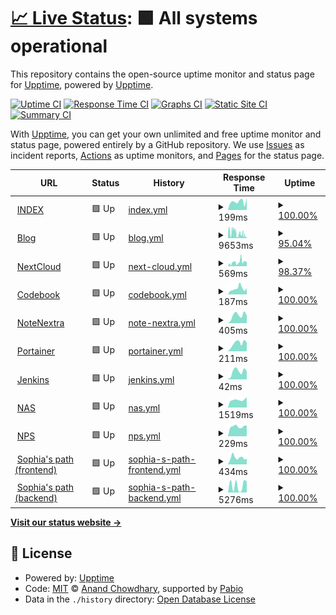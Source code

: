 # [📈 Live Status](https://status.trance-0.com): <!--live status--> **🟩 All systems operational**

This repository contains the open-source uptime monitor and status page for [Upptime](https://upptime.js.org), powered by [Upptime](https://github.com/upptime/upptime).

[![Uptime CI](https://github.com/Trance-0/upptime/workflows/Uptime%20CI/badge.svg)](https://github.com/Trance-0/upptime/actions?query=workflow%3A%22Uptime+CI%22)
[![Response Time CI](https://github.com/Trance-0/upptime/workflows/Response%20Time%20CI/badge.svg)](https://github.com/Trance-0/upptime/actions?query=workflow%3A%22Response+Time+CI%22)
[![Graphs CI](https://github.com/Trance-0/upptime/workflows/Graphs%20CI/badge.svg)](https://github.com/Trance-0/upptime/actions?query=workflow%3A%22Graphs+CI%22)
[![Static Site CI](https://github.com/Trance-0/upptime/workflows/Static%20Site%20CI/badge.svg)](https://github.com/Trance-0/upptime/actions?query=workflow%3A%22Static+Site+CI%22)
[![Summary CI](https://github.com/Trance-0/upptime/workflows/Summary%20CI/badge.svg)](https://github.com/Trance-0/upptime/actions?query=workflow%3A%22Summary+CI%22)

With [Upptime](https://upptime.js.org), you can get your own unlimited and free uptime monitor and status page, powered entirely by a GitHub repository. We use [Issues](https://github.com/upptime/upptime/issues) as incident reports, [Actions](https://github.com/Trance-0/upptime/actions) as uptime monitors, and [Pages](https://status.trance-0.com) for the status page.

<!--start: status pages-->
<!-- This summary is generated by Upptime (https://github.com/upptime/upptime) -->
<!-- Do not edit this manually, your changes will be overwritten -->
<!-- prettier-ignore -->
| URL | Status | History | Response Time | Uptime |
| --- | ------ | ------- | ------------- | ------ |
| <img alt="" src="https://icons.duckduckgo.com/ip3/index.trance-0.com.ico" height="13"> [INDEX](https://index.trance-0.com) | 🟩 Up | [index.yml](https://github.com/Trance-0/upptime/commits/HEAD/history/index.yml) | <details><summary><img alt="Response time graph" src="./graphs/index/response-time-week.png" height="20"> 199ms</summary><br><a href="https://status.trance-0.com/history/index"><img alt="Response time 196" src="https://img.shields.io/endpoint?url=https%3A%2F%2Fraw.githubusercontent.com%2FTrance-0%2Fupptime%2FHEAD%2Fapi%2Findex%2Fresponse-time.json"></a><br><a href="https://status.trance-0.com/history/index"><img alt="24-hour response time 187" src="https://img.shields.io/endpoint?url=https%3A%2F%2Fraw.githubusercontent.com%2FTrance-0%2Fupptime%2FHEAD%2Fapi%2Findex%2Fresponse-time-day.json"></a><br><a href="https://status.trance-0.com/history/index"><img alt="7-day response time 199" src="https://img.shields.io/endpoint?url=https%3A%2F%2Fraw.githubusercontent.com%2FTrance-0%2Fupptime%2FHEAD%2Fapi%2Findex%2Fresponse-time-week.json"></a><br><a href="https://status.trance-0.com/history/index"><img alt="30-day response time 218" src="https://img.shields.io/endpoint?url=https%3A%2F%2Fraw.githubusercontent.com%2FTrance-0%2Fupptime%2FHEAD%2Fapi%2Findex%2Fresponse-time-month.json"></a><br><a href="https://status.trance-0.com/history/index"><img alt="1-year response time 196" src="https://img.shields.io/endpoint?url=https%3A%2F%2Fraw.githubusercontent.com%2FTrance-0%2Fupptime%2FHEAD%2Fapi%2Findex%2Fresponse-time-year.json"></a></details> | <details><summary><a href="https://status.trance-0.com/history/index">100.00%</a></summary><a href="https://status.trance-0.com/history/index"><img alt="All-time uptime 99.66%" src="https://img.shields.io/endpoint?url=https%3A%2F%2Fraw.githubusercontent.com%2FTrance-0%2Fupptime%2FHEAD%2Fapi%2Findex%2Fuptime.json"></a><br><a href="https://status.trance-0.com/history/index"><img alt="24-hour uptime 100.00%" src="https://img.shields.io/endpoint?url=https%3A%2F%2Fraw.githubusercontent.com%2FTrance-0%2Fupptime%2FHEAD%2Fapi%2Findex%2Fuptime-day.json"></a><br><a href="https://status.trance-0.com/history/index"><img alt="7-day uptime 100.00%" src="https://img.shields.io/endpoint?url=https%3A%2F%2Fraw.githubusercontent.com%2FTrance-0%2Fupptime%2FHEAD%2Fapi%2Findex%2Fuptime-week.json"></a><br><a href="https://status.trance-0.com/history/index"><img alt="30-day uptime 99.73%" src="https://img.shields.io/endpoint?url=https%3A%2F%2Fraw.githubusercontent.com%2FTrance-0%2Fupptime%2FHEAD%2Fapi%2Findex%2Fuptime-month.json"></a><br><a href="https://status.trance-0.com/history/index"><img alt="1-year uptime 99.66%" src="https://img.shields.io/endpoint?url=https%3A%2F%2Fraw.githubusercontent.com%2FTrance-0%2Fupptime%2FHEAD%2Fapi%2Findex%2Fuptime-year.json"></a></details>
| <img alt="" src="https://icons.duckduckgo.com/ip3/www.trance-0.com.ico" height="13"> [Blog](https://www.trance-0.com) | 🟩 Up | [blog.yml](https://github.com/Trance-0/upptime/commits/HEAD/history/blog.yml) | <details><summary><img alt="Response time graph" src="./graphs/blog/response-time-week.png" height="20"> 9653ms</summary><br><a href="https://status.trance-0.com/history/blog"><img alt="Response time 7595" src="https://img.shields.io/endpoint?url=https%3A%2F%2Fraw.githubusercontent.com%2FTrance-0%2Fupptime%2FHEAD%2Fapi%2Fblog%2Fresponse-time.json"></a><br><a href="https://status.trance-0.com/history/blog"><img alt="24-hour response time 1496" src="https://img.shields.io/endpoint?url=https%3A%2F%2Fraw.githubusercontent.com%2FTrance-0%2Fupptime%2FHEAD%2Fapi%2Fblog%2Fresponse-time-day.json"></a><br><a href="https://status.trance-0.com/history/blog"><img alt="7-day response time 9653" src="https://img.shields.io/endpoint?url=https%3A%2F%2Fraw.githubusercontent.com%2FTrance-0%2Fupptime%2FHEAD%2Fapi%2Fblog%2Fresponse-time-week.json"></a><br><a href="https://status.trance-0.com/history/blog"><img alt="30-day response time 8738" src="https://img.shields.io/endpoint?url=https%3A%2F%2Fraw.githubusercontent.com%2FTrance-0%2Fupptime%2FHEAD%2Fapi%2Fblog%2Fresponse-time-month.json"></a><br><a href="https://status.trance-0.com/history/blog"><img alt="1-year response time 7595" src="https://img.shields.io/endpoint?url=https%3A%2F%2Fraw.githubusercontent.com%2FTrance-0%2Fupptime%2FHEAD%2Fapi%2Fblog%2Fresponse-time-year.json"></a></details> | <details><summary><a href="https://status.trance-0.com/history/blog">95.04%</a></summary><a href="https://status.trance-0.com/history/blog"><img alt="All-time uptime 97.35%" src="https://img.shields.io/endpoint?url=https%3A%2F%2Fraw.githubusercontent.com%2FTrance-0%2Fupptime%2FHEAD%2Fapi%2Fblog%2Fuptime.json"></a><br><a href="https://status.trance-0.com/history/blog"><img alt="24-hour uptime 100.00%" src="https://img.shields.io/endpoint?url=https%3A%2F%2Fraw.githubusercontent.com%2FTrance-0%2Fupptime%2FHEAD%2Fapi%2Fblog%2Fuptime-day.json"></a><br><a href="https://status.trance-0.com/history/blog"><img alt="7-day uptime 95.04%" src="https://img.shields.io/endpoint?url=https%3A%2F%2Fraw.githubusercontent.com%2FTrance-0%2Fupptime%2FHEAD%2Fapi%2Fblog%2Fuptime-week.json"></a><br><a href="https://status.trance-0.com/history/blog"><img alt="30-day uptime 96.41%" src="https://img.shields.io/endpoint?url=https%3A%2F%2Fraw.githubusercontent.com%2FTrance-0%2Fupptime%2FHEAD%2Fapi%2Fblog%2Fuptime-month.json"></a><br><a href="https://status.trance-0.com/history/blog"><img alt="1-year uptime 97.35%" src="https://img.shields.io/endpoint?url=https%3A%2F%2Fraw.githubusercontent.com%2FTrance-0%2Fupptime%2FHEAD%2Fapi%2Fblog%2Fuptime-year.json"></a></details>
| <img alt="" src="https://icons.duckduckgo.com/ip3/nextcloud.trance-0.com.ico" height="13"> [NextCloud](https://nextcloud.trance-0.com) | 🟩 Up | [next-cloud.yml](https://github.com/Trance-0/upptime/commits/HEAD/history/next-cloud.yml) | <details><summary><img alt="Response time graph" src="./graphs/next-cloud/response-time-week.png" height="20"> 569ms</summary><br><a href="https://status.trance-0.com/history/next-cloud"><img alt="Response time 764" src="https://img.shields.io/endpoint?url=https%3A%2F%2Fraw.githubusercontent.com%2FTrance-0%2Fupptime%2FHEAD%2Fapi%2Fnext-cloud%2Fresponse-time.json"></a><br><a href="https://status.trance-0.com/history/next-cloud"><img alt="24-hour response time 520" src="https://img.shields.io/endpoint?url=https%3A%2F%2Fraw.githubusercontent.com%2FTrance-0%2Fupptime%2FHEAD%2Fapi%2Fnext-cloud%2Fresponse-time-day.json"></a><br><a href="https://status.trance-0.com/history/next-cloud"><img alt="7-day response time 569" src="https://img.shields.io/endpoint?url=https%3A%2F%2Fraw.githubusercontent.com%2FTrance-0%2Fupptime%2FHEAD%2Fapi%2Fnext-cloud%2Fresponse-time-week.json"></a><br><a href="https://status.trance-0.com/history/next-cloud"><img alt="30-day response time 840" src="https://img.shields.io/endpoint?url=https%3A%2F%2Fraw.githubusercontent.com%2FTrance-0%2Fupptime%2FHEAD%2Fapi%2Fnext-cloud%2Fresponse-time-month.json"></a><br><a href="https://status.trance-0.com/history/next-cloud"><img alt="1-year response time 764" src="https://img.shields.io/endpoint?url=https%3A%2F%2Fraw.githubusercontent.com%2FTrance-0%2Fupptime%2FHEAD%2Fapi%2Fnext-cloud%2Fresponse-time-year.json"></a></details> | <details><summary><a href="https://status.trance-0.com/history/next-cloud">98.37%</a></summary><a href="https://status.trance-0.com/history/next-cloud"><img alt="All-time uptime 97.97%" src="https://img.shields.io/endpoint?url=https%3A%2F%2Fraw.githubusercontent.com%2FTrance-0%2Fupptime%2FHEAD%2Fapi%2Fnext-cloud%2Fuptime.json"></a><br><a href="https://status.trance-0.com/history/next-cloud"><img alt="24-hour uptime 100.00%" src="https://img.shields.io/endpoint?url=https%3A%2F%2Fraw.githubusercontent.com%2FTrance-0%2Fupptime%2FHEAD%2Fapi%2Fnext-cloud%2Fuptime-day.json"></a><br><a href="https://status.trance-0.com/history/next-cloud"><img alt="7-day uptime 98.37%" src="https://img.shields.io/endpoint?url=https%3A%2F%2Fraw.githubusercontent.com%2FTrance-0%2Fupptime%2FHEAD%2Fapi%2Fnext-cloud%2Fuptime-week.json"></a><br><a href="https://status.trance-0.com/history/next-cloud"><img alt="30-day uptime 97.65%" src="https://img.shields.io/endpoint?url=https%3A%2F%2Fraw.githubusercontent.com%2FTrance-0%2Fupptime%2FHEAD%2Fapi%2Fnext-cloud%2Fuptime-month.json"></a><br><a href="https://status.trance-0.com/history/next-cloud"><img alt="1-year uptime 97.97%" src="https://img.shields.io/endpoint?url=https%3A%2F%2Fraw.githubusercontent.com%2FTrance-0%2Fupptime%2FHEAD%2Fapi%2Fnext-cloud%2Fuptime-year.json"></a></details>
| <img alt="" src="https://icons.duckduckgo.com/ip3/code.trance-0.com.ico" height="13"> [Codebook](https://code.trance-0.com) | 🟩 Up | [codebook.yml](https://github.com/Trance-0/upptime/commits/HEAD/history/codebook.yml) | <details><summary><img alt="Response time graph" src="./graphs/codebook/response-time-week.png" height="20"> 187ms</summary><br><a href="https://status.trance-0.com/history/codebook"><img alt="Response time 171" src="https://img.shields.io/endpoint?url=https%3A%2F%2Fraw.githubusercontent.com%2FTrance-0%2Fupptime%2FHEAD%2Fapi%2Fcodebook%2Fresponse-time.json"></a><br><a href="https://status.trance-0.com/history/codebook"><img alt="24-hour response time 322" src="https://img.shields.io/endpoint?url=https%3A%2F%2Fraw.githubusercontent.com%2FTrance-0%2Fupptime%2FHEAD%2Fapi%2Fcodebook%2Fresponse-time-day.json"></a><br><a href="https://status.trance-0.com/history/codebook"><img alt="7-day response time 187" src="https://img.shields.io/endpoint?url=https%3A%2F%2Fraw.githubusercontent.com%2FTrance-0%2Fupptime%2FHEAD%2Fapi%2Fcodebook%2Fresponse-time-week.json"></a><br><a href="https://status.trance-0.com/history/codebook"><img alt="30-day response time 173" src="https://img.shields.io/endpoint?url=https%3A%2F%2Fraw.githubusercontent.com%2FTrance-0%2Fupptime%2FHEAD%2Fapi%2Fcodebook%2Fresponse-time-month.json"></a><br><a href="https://status.trance-0.com/history/codebook"><img alt="1-year response time 171" src="https://img.shields.io/endpoint?url=https%3A%2F%2Fraw.githubusercontent.com%2FTrance-0%2Fupptime%2FHEAD%2Fapi%2Fcodebook%2Fresponse-time-year.json"></a></details> | <details><summary><a href="https://status.trance-0.com/history/codebook">100.00%</a></summary><a href="https://status.trance-0.com/history/codebook"><img alt="All-time uptime 99.67%" src="https://img.shields.io/endpoint?url=https%3A%2F%2Fraw.githubusercontent.com%2FTrance-0%2Fupptime%2FHEAD%2Fapi%2Fcodebook%2Fuptime.json"></a><br><a href="https://status.trance-0.com/history/codebook"><img alt="24-hour uptime 100.00%" src="https://img.shields.io/endpoint?url=https%3A%2F%2Fraw.githubusercontent.com%2FTrance-0%2Fupptime%2FHEAD%2Fapi%2Fcodebook%2Fuptime-day.json"></a><br><a href="https://status.trance-0.com/history/codebook"><img alt="7-day uptime 100.00%" src="https://img.shields.io/endpoint?url=https%3A%2F%2Fraw.githubusercontent.com%2FTrance-0%2Fupptime%2FHEAD%2Fapi%2Fcodebook%2Fuptime-week.json"></a><br><a href="https://status.trance-0.com/history/codebook"><img alt="30-day uptime 99.73%" src="https://img.shields.io/endpoint?url=https%3A%2F%2Fraw.githubusercontent.com%2FTrance-0%2Fupptime%2FHEAD%2Fapi%2Fcodebook%2Fuptime-month.json"></a><br><a href="https://status.trance-0.com/history/codebook"><img alt="1-year uptime 99.67%" src="https://img.shields.io/endpoint?url=https%3A%2F%2Fraw.githubusercontent.com%2FTrance-0%2Fupptime%2FHEAD%2Fapi%2Fcodebook%2Fuptime-year.json"></a></details>
| <img alt="" src="https://icons.duckduckgo.com/ip3/notenextra.trance-0.com.ico" height="13"> [NoteNextra](https://notenextra.trance-0.com) | 🟩 Up | [note-nextra.yml](https://github.com/Trance-0/upptime/commits/HEAD/history/note-nextra.yml) | <details><summary><img alt="Response time graph" src="./graphs/note-nextra/response-time-week.png" height="20"> 405ms</summary><br><a href="https://status.trance-0.com/history/note-nextra"><img alt="Response time 407" src="https://img.shields.io/endpoint?url=https%3A%2F%2Fraw.githubusercontent.com%2FTrance-0%2Fupptime%2FHEAD%2Fapi%2Fnote-nextra%2Fresponse-time.json"></a><br><a href="https://status.trance-0.com/history/note-nextra"><img alt="24-hour response time 371" src="https://img.shields.io/endpoint?url=https%3A%2F%2Fraw.githubusercontent.com%2FTrance-0%2Fupptime%2FHEAD%2Fapi%2Fnote-nextra%2Fresponse-time-day.json"></a><br><a href="https://status.trance-0.com/history/note-nextra"><img alt="7-day response time 405" src="https://img.shields.io/endpoint?url=https%3A%2F%2Fraw.githubusercontent.com%2FTrance-0%2Fupptime%2FHEAD%2Fapi%2Fnote-nextra%2Fresponse-time-week.json"></a><br><a href="https://status.trance-0.com/history/note-nextra"><img alt="30-day response time 393" src="https://img.shields.io/endpoint?url=https%3A%2F%2Fraw.githubusercontent.com%2FTrance-0%2Fupptime%2FHEAD%2Fapi%2Fnote-nextra%2Fresponse-time-month.json"></a><br><a href="https://status.trance-0.com/history/note-nextra"><img alt="1-year response time 407" src="https://img.shields.io/endpoint?url=https%3A%2F%2Fraw.githubusercontent.com%2FTrance-0%2Fupptime%2FHEAD%2Fapi%2Fnote-nextra%2Fresponse-time-year.json"></a></details> | <details><summary><a href="https://status.trance-0.com/history/note-nextra">100.00%</a></summary><a href="https://status.trance-0.com/history/note-nextra"><img alt="All-time uptime 100.00%" src="https://img.shields.io/endpoint?url=https%3A%2F%2Fraw.githubusercontent.com%2FTrance-0%2Fupptime%2FHEAD%2Fapi%2Fnote-nextra%2Fuptime.json"></a><br><a href="https://status.trance-0.com/history/note-nextra"><img alt="24-hour uptime 100.00%" src="https://img.shields.io/endpoint?url=https%3A%2F%2Fraw.githubusercontent.com%2FTrance-0%2Fupptime%2FHEAD%2Fapi%2Fnote-nextra%2Fuptime-day.json"></a><br><a href="https://status.trance-0.com/history/note-nextra"><img alt="7-day uptime 100.00%" src="https://img.shields.io/endpoint?url=https%3A%2F%2Fraw.githubusercontent.com%2FTrance-0%2Fupptime%2FHEAD%2Fapi%2Fnote-nextra%2Fuptime-week.json"></a><br><a href="https://status.trance-0.com/history/note-nextra"><img alt="30-day uptime 100.00%" src="https://img.shields.io/endpoint?url=https%3A%2F%2Fraw.githubusercontent.com%2FTrance-0%2Fupptime%2FHEAD%2Fapi%2Fnote-nextra%2Fuptime-month.json"></a><br><a href="https://status.trance-0.com/history/note-nextra"><img alt="1-year uptime 100.00%" src="https://img.shields.io/endpoint?url=https%3A%2F%2Fraw.githubusercontent.com%2FTrance-0%2Fupptime%2FHEAD%2Fapi%2Fnote-nextra%2Fuptime-year.json"></a></details>
| <img alt="" src="https://icons.duckduckgo.com/ip3/portainer.trance-0.com.ico" height="13"> [Portainer](https://portainer.trance-0.com) | 🟩 Up | [portainer.yml](https://github.com/Trance-0/upptime/commits/HEAD/history/portainer.yml) | <details><summary><img alt="Response time graph" src="./graphs/portainer/response-time-week.png" height="20"> 211ms</summary><br><a href="https://status.trance-0.com/history/portainer"><img alt="Response time 210" src="https://img.shields.io/endpoint?url=https%3A%2F%2Fraw.githubusercontent.com%2FTrance-0%2Fupptime%2FHEAD%2Fapi%2Fportainer%2Fresponse-time.json"></a><br><a href="https://status.trance-0.com/history/portainer"><img alt="24-hour response time 212" src="https://img.shields.io/endpoint?url=https%3A%2F%2Fraw.githubusercontent.com%2FTrance-0%2Fupptime%2FHEAD%2Fapi%2Fportainer%2Fresponse-time-day.json"></a><br><a href="https://status.trance-0.com/history/portainer"><img alt="7-day response time 211" src="https://img.shields.io/endpoint?url=https%3A%2F%2Fraw.githubusercontent.com%2FTrance-0%2Fupptime%2FHEAD%2Fapi%2Fportainer%2Fresponse-time-week.json"></a><br><a href="https://status.trance-0.com/history/portainer"><img alt="30-day response time 195" src="https://img.shields.io/endpoint?url=https%3A%2F%2Fraw.githubusercontent.com%2FTrance-0%2Fupptime%2FHEAD%2Fapi%2Fportainer%2Fresponse-time-month.json"></a><br><a href="https://status.trance-0.com/history/portainer"><img alt="1-year response time 210" src="https://img.shields.io/endpoint?url=https%3A%2F%2Fraw.githubusercontent.com%2FTrance-0%2Fupptime%2FHEAD%2Fapi%2Fportainer%2Fresponse-time-year.json"></a></details> | <details><summary><a href="https://status.trance-0.com/history/portainer">100.00%</a></summary><a href="https://status.trance-0.com/history/portainer"><img alt="All-time uptime 100.00%" src="https://img.shields.io/endpoint?url=https%3A%2F%2Fraw.githubusercontent.com%2FTrance-0%2Fupptime%2FHEAD%2Fapi%2Fportainer%2Fuptime.json"></a><br><a href="https://status.trance-0.com/history/portainer"><img alt="24-hour uptime 100.00%" src="https://img.shields.io/endpoint?url=https%3A%2F%2Fraw.githubusercontent.com%2FTrance-0%2Fupptime%2FHEAD%2Fapi%2Fportainer%2Fuptime-day.json"></a><br><a href="https://status.trance-0.com/history/portainer"><img alt="7-day uptime 100.00%" src="https://img.shields.io/endpoint?url=https%3A%2F%2Fraw.githubusercontent.com%2FTrance-0%2Fupptime%2FHEAD%2Fapi%2Fportainer%2Fuptime-week.json"></a><br><a href="https://status.trance-0.com/history/portainer"><img alt="30-day uptime 100.00%" src="https://img.shields.io/endpoint?url=https%3A%2F%2Fraw.githubusercontent.com%2FTrance-0%2Fupptime%2FHEAD%2Fapi%2Fportainer%2Fuptime-month.json"></a><br><a href="https://status.trance-0.com/history/portainer"><img alt="1-year uptime 100.00%" src="https://img.shields.io/endpoint?url=https%3A%2F%2Fraw.githubusercontent.com%2FTrance-0%2Fupptime%2FHEAD%2Fapi%2Fportainer%2Fuptime-year.json"></a></details>
| <img alt="" src="https://icons.duckduckgo.com/ip3/portainer.trance-0.com.ico" height="13"> [Jenkins](https://portainer.trance-0.com) | 🟩 Up | [jenkins.yml](https://github.com/Trance-0/upptime/commits/HEAD/history/jenkins.yml) | <details><summary><img alt="Response time graph" src="./graphs/jenkins/response-time-week.png" height="20"> 42ms</summary><br><a href="https://status.trance-0.com/history/jenkins"><img alt="Response time 44" src="https://img.shields.io/endpoint?url=https%3A%2F%2Fraw.githubusercontent.com%2FTrance-0%2Fupptime%2FHEAD%2Fapi%2Fjenkins%2Fresponse-time.json"></a><br><a href="https://status.trance-0.com/history/jenkins"><img alt="24-hour response time 38" src="https://img.shields.io/endpoint?url=https%3A%2F%2Fraw.githubusercontent.com%2FTrance-0%2Fupptime%2FHEAD%2Fapi%2Fjenkins%2Fresponse-time-day.json"></a><br><a href="https://status.trance-0.com/history/jenkins"><img alt="7-day response time 42" src="https://img.shields.io/endpoint?url=https%3A%2F%2Fraw.githubusercontent.com%2FTrance-0%2Fupptime%2FHEAD%2Fapi%2Fjenkins%2Fresponse-time-week.json"></a><br><a href="https://status.trance-0.com/history/jenkins"><img alt="30-day response time 41" src="https://img.shields.io/endpoint?url=https%3A%2F%2Fraw.githubusercontent.com%2FTrance-0%2Fupptime%2FHEAD%2Fapi%2Fjenkins%2Fresponse-time-month.json"></a><br><a href="https://status.trance-0.com/history/jenkins"><img alt="1-year response time 44" src="https://img.shields.io/endpoint?url=https%3A%2F%2Fraw.githubusercontent.com%2FTrance-0%2Fupptime%2FHEAD%2Fapi%2Fjenkins%2Fresponse-time-year.json"></a></details> | <details><summary><a href="https://status.trance-0.com/history/jenkins">100.00%</a></summary><a href="https://status.trance-0.com/history/jenkins"><img alt="All-time uptime 100.00%" src="https://img.shields.io/endpoint?url=https%3A%2F%2Fraw.githubusercontent.com%2FTrance-0%2Fupptime%2FHEAD%2Fapi%2Fjenkins%2Fuptime.json"></a><br><a href="https://status.trance-0.com/history/jenkins"><img alt="24-hour uptime 100.00%" src="https://img.shields.io/endpoint?url=https%3A%2F%2Fraw.githubusercontent.com%2FTrance-0%2Fupptime%2FHEAD%2Fapi%2Fjenkins%2Fuptime-day.json"></a><br><a href="https://status.trance-0.com/history/jenkins"><img alt="7-day uptime 100.00%" src="https://img.shields.io/endpoint?url=https%3A%2F%2Fraw.githubusercontent.com%2FTrance-0%2Fupptime%2FHEAD%2Fapi%2Fjenkins%2Fuptime-week.json"></a><br><a href="https://status.trance-0.com/history/jenkins"><img alt="30-day uptime 100.00%" src="https://img.shields.io/endpoint?url=https%3A%2F%2Fraw.githubusercontent.com%2FTrance-0%2Fupptime%2FHEAD%2Fapi%2Fjenkins%2Fuptime-month.json"></a><br><a href="https://status.trance-0.com/history/jenkins"><img alt="1-year uptime 100.00%" src="https://img.shields.io/endpoint?url=https%3A%2F%2Fraw.githubusercontent.com%2FTrance-0%2Fupptime%2FHEAD%2Fapi%2Fjenkins%2Fuptime-year.json"></a></details>
| <img alt="" src="https://icons.duckduckgo.com/ip3/nas.trance-0.com.ico" height="13"> [NAS](https://nas.trance-0.com) | 🟩 Up | [nas.yml](https://github.com/Trance-0/upptime/commits/HEAD/history/nas.yml) | <details><summary><img alt="Response time graph" src="./graphs/nas/response-time-week.png" height="20"> 1519ms</summary><br><a href="https://status.trance-0.com/history/nas"><img alt="Response time 1428" src="https://img.shields.io/endpoint?url=https%3A%2F%2Fraw.githubusercontent.com%2FTrance-0%2Fupptime%2FHEAD%2Fapi%2Fnas%2Fresponse-time.json"></a><br><a href="https://status.trance-0.com/history/nas"><img alt="24-hour response time 1376" src="https://img.shields.io/endpoint?url=https%3A%2F%2Fraw.githubusercontent.com%2FTrance-0%2Fupptime%2FHEAD%2Fapi%2Fnas%2Fresponse-time-day.json"></a><br><a href="https://status.trance-0.com/history/nas"><img alt="7-day response time 1519" src="https://img.shields.io/endpoint?url=https%3A%2F%2Fraw.githubusercontent.com%2FTrance-0%2Fupptime%2FHEAD%2Fapi%2Fnas%2Fresponse-time-week.json"></a><br><a href="https://status.trance-0.com/history/nas"><img alt="30-day response time 1425" src="https://img.shields.io/endpoint?url=https%3A%2F%2Fraw.githubusercontent.com%2FTrance-0%2Fupptime%2FHEAD%2Fapi%2Fnas%2Fresponse-time-month.json"></a><br><a href="https://status.trance-0.com/history/nas"><img alt="1-year response time 1428" src="https://img.shields.io/endpoint?url=https%3A%2F%2Fraw.githubusercontent.com%2FTrance-0%2Fupptime%2FHEAD%2Fapi%2Fnas%2Fresponse-time-year.json"></a></details> | <details><summary><a href="https://status.trance-0.com/history/nas">100.00%</a></summary><a href="https://status.trance-0.com/history/nas"><img alt="All-time uptime 100.00%" src="https://img.shields.io/endpoint?url=https%3A%2F%2Fraw.githubusercontent.com%2FTrance-0%2Fupptime%2FHEAD%2Fapi%2Fnas%2Fuptime.json"></a><br><a href="https://status.trance-0.com/history/nas"><img alt="24-hour uptime 100.00%" src="https://img.shields.io/endpoint?url=https%3A%2F%2Fraw.githubusercontent.com%2FTrance-0%2Fupptime%2FHEAD%2Fapi%2Fnas%2Fuptime-day.json"></a><br><a href="https://status.trance-0.com/history/nas"><img alt="7-day uptime 100.00%" src="https://img.shields.io/endpoint?url=https%3A%2F%2Fraw.githubusercontent.com%2FTrance-0%2Fupptime%2FHEAD%2Fapi%2Fnas%2Fuptime-week.json"></a><br><a href="https://status.trance-0.com/history/nas"><img alt="30-day uptime 100.00%" src="https://img.shields.io/endpoint?url=https%3A%2F%2Fraw.githubusercontent.com%2FTrance-0%2Fupptime%2FHEAD%2Fapi%2Fnas%2Fuptime-month.json"></a><br><a href="https://status.trance-0.com/history/nas"><img alt="1-year uptime 100.00%" src="https://img.shields.io/endpoint?url=https%3A%2F%2Fraw.githubusercontent.com%2FTrance-0%2Fupptime%2FHEAD%2Fapi%2Fnas%2Fuptime-year.json"></a></details>
| <img alt="" src="https://icons.duckduckgo.com/ip3/nps.trance-0.com.ico" height="13"> [NPS](https://nps.trance-0.com) | 🟩 Up | [nps.yml](https://github.com/Trance-0/upptime/commits/HEAD/history/nps.yml) | <details><summary><img alt="Response time graph" src="./graphs/nps/response-time-week.png" height="20"> 229ms</summary><br><a href="https://status.trance-0.com/history/nps"><img alt="Response time 262" src="https://img.shields.io/endpoint?url=https%3A%2F%2Fraw.githubusercontent.com%2FTrance-0%2Fupptime%2FHEAD%2Fapi%2Fnps%2Fresponse-time.json"></a><br><a href="https://status.trance-0.com/history/nps"><img alt="24-hour response time 208" src="https://img.shields.io/endpoint?url=https%3A%2F%2Fraw.githubusercontent.com%2FTrance-0%2Fupptime%2FHEAD%2Fapi%2Fnps%2Fresponse-time-day.json"></a><br><a href="https://status.trance-0.com/history/nps"><img alt="7-day response time 229" src="https://img.shields.io/endpoint?url=https%3A%2F%2Fraw.githubusercontent.com%2FTrance-0%2Fupptime%2FHEAD%2Fapi%2Fnps%2Fresponse-time-week.json"></a><br><a href="https://status.trance-0.com/history/nps"><img alt="30-day response time 248" src="https://img.shields.io/endpoint?url=https%3A%2F%2Fraw.githubusercontent.com%2FTrance-0%2Fupptime%2FHEAD%2Fapi%2Fnps%2Fresponse-time-month.json"></a><br><a href="https://status.trance-0.com/history/nps"><img alt="1-year response time 262" src="https://img.shields.io/endpoint?url=https%3A%2F%2Fraw.githubusercontent.com%2FTrance-0%2Fupptime%2FHEAD%2Fapi%2Fnps%2Fresponse-time-year.json"></a></details> | <details><summary><a href="https://status.trance-0.com/history/nps">100.00%</a></summary><a href="https://status.trance-0.com/history/nps"><img alt="All-time uptime 100.00%" src="https://img.shields.io/endpoint?url=https%3A%2F%2Fraw.githubusercontent.com%2FTrance-0%2Fupptime%2FHEAD%2Fapi%2Fnps%2Fuptime.json"></a><br><a href="https://status.trance-0.com/history/nps"><img alt="24-hour uptime 100.00%" src="https://img.shields.io/endpoint?url=https%3A%2F%2Fraw.githubusercontent.com%2FTrance-0%2Fupptime%2FHEAD%2Fapi%2Fnps%2Fuptime-day.json"></a><br><a href="https://status.trance-0.com/history/nps"><img alt="7-day uptime 100.00%" src="https://img.shields.io/endpoint?url=https%3A%2F%2Fraw.githubusercontent.com%2FTrance-0%2Fupptime%2FHEAD%2Fapi%2Fnps%2Fuptime-week.json"></a><br><a href="https://status.trance-0.com/history/nps"><img alt="30-day uptime 100.00%" src="https://img.shields.io/endpoint?url=https%3A%2F%2Fraw.githubusercontent.com%2FTrance-0%2Fupptime%2FHEAD%2Fapi%2Fnps%2Fuptime-month.json"></a><br><a href="https://status.trance-0.com/history/nps"><img alt="1-year uptime 100.00%" src="https://img.shields.io/endpoint?url=https%3A%2F%2Fraw.githubusercontent.com%2FTrance-0%2Fupptime%2FHEAD%2Fapi%2Fnps%2Fuptime-year.json"></a></details>
| <img alt="" src="https://icons.duckduckgo.com/ip3/www.sophiaspath.org.ico" height="13"> [Sophia's path (frontend)](https://www.sophiaspath.org) | 🟩 Up | [sophia-s-path-frontend.yml](https://github.com/Trance-0/upptime/commits/HEAD/history/sophia-s-path-frontend.yml) | <details><summary><img alt="Response time graph" src="./graphs/sophia-s-path-frontend/response-time-week.png" height="20"> 434ms</summary><br><a href="https://status.trance-0.com/history/sophia-s-path-frontend"><img alt="Response time 484" src="https://img.shields.io/endpoint?url=https%3A%2F%2Fraw.githubusercontent.com%2FTrance-0%2Fupptime%2FHEAD%2Fapi%2Fsophia-s-path-frontend%2Fresponse-time.json"></a><br><a href="https://status.trance-0.com/history/sophia-s-path-frontend"><img alt="24-hour response time 441" src="https://img.shields.io/endpoint?url=https%3A%2F%2Fraw.githubusercontent.com%2FTrance-0%2Fupptime%2FHEAD%2Fapi%2Fsophia-s-path-frontend%2Fresponse-time-day.json"></a><br><a href="https://status.trance-0.com/history/sophia-s-path-frontend"><img alt="7-day response time 434" src="https://img.shields.io/endpoint?url=https%3A%2F%2Fraw.githubusercontent.com%2FTrance-0%2Fupptime%2FHEAD%2Fapi%2Fsophia-s-path-frontend%2Fresponse-time-week.json"></a><br><a href="https://status.trance-0.com/history/sophia-s-path-frontend"><img alt="30-day response time 467" src="https://img.shields.io/endpoint?url=https%3A%2F%2Fraw.githubusercontent.com%2FTrance-0%2Fupptime%2FHEAD%2Fapi%2Fsophia-s-path-frontend%2Fresponse-time-month.json"></a><br><a href="https://status.trance-0.com/history/sophia-s-path-frontend"><img alt="1-year response time 484" src="https://img.shields.io/endpoint?url=https%3A%2F%2Fraw.githubusercontent.com%2FTrance-0%2Fupptime%2FHEAD%2Fapi%2Fsophia-s-path-frontend%2Fresponse-time-year.json"></a></details> | <details><summary><a href="https://status.trance-0.com/history/sophia-s-path-frontend">100.00%</a></summary><a href="https://status.trance-0.com/history/sophia-s-path-frontend"><img alt="All-time uptime 99.69%" src="https://img.shields.io/endpoint?url=https%3A%2F%2Fraw.githubusercontent.com%2FTrance-0%2Fupptime%2FHEAD%2Fapi%2Fsophia-s-path-frontend%2Fuptime.json"></a><br><a href="https://status.trance-0.com/history/sophia-s-path-frontend"><img alt="24-hour uptime 100.00%" src="https://img.shields.io/endpoint?url=https%3A%2F%2Fraw.githubusercontent.com%2FTrance-0%2Fupptime%2FHEAD%2Fapi%2Fsophia-s-path-frontend%2Fuptime-day.json"></a><br><a href="https://status.trance-0.com/history/sophia-s-path-frontend"><img alt="7-day uptime 100.00%" src="https://img.shields.io/endpoint?url=https%3A%2F%2Fraw.githubusercontent.com%2FTrance-0%2Fupptime%2FHEAD%2Fapi%2Fsophia-s-path-frontend%2Fuptime-week.json"></a><br><a href="https://status.trance-0.com/history/sophia-s-path-frontend"><img alt="30-day uptime 99.73%" src="https://img.shields.io/endpoint?url=https%3A%2F%2Fraw.githubusercontent.com%2FTrance-0%2Fupptime%2FHEAD%2Fapi%2Fsophia-s-path-frontend%2Fuptime-month.json"></a><br><a href="https://status.trance-0.com/history/sophia-s-path-frontend"><img alt="1-year uptime 99.69%" src="https://img.shields.io/endpoint?url=https%3A%2F%2Fraw.githubusercontent.com%2FTrance-0%2Fupptime%2FHEAD%2Fapi%2Fsophia-s-path-frontend%2Fuptime-year.json"></a></details>
| <img alt="" src="https://icons.duckduckgo.com/ip3/sophiaspathbackend-production.up.railway.app.ico" height="13"> [Sophia's path (backend)](https://sophiaspathbackend-production.up.railway.app/admin) | 🟩 Up | [sophia-s-path-backend.yml](https://github.com/Trance-0/upptime/commits/HEAD/history/sophia-s-path-backend.yml) | <details><summary><img alt="Response time graph" src="./graphs/sophia-s-path-backend/response-time-week.png" height="20"> 5276ms</summary><br><a href="https://status.trance-0.com/history/sophia-s-path-backend"><img alt="Response time 5957" src="https://img.shields.io/endpoint?url=https%3A%2F%2Fraw.githubusercontent.com%2FTrance-0%2Fupptime%2FHEAD%2Fapi%2Fsophia-s-path-backend%2Fresponse-time.json"></a><br><a href="https://status.trance-0.com/history/sophia-s-path-backend"><img alt="24-hour response time 10012" src="https://img.shields.io/endpoint?url=https%3A%2F%2Fraw.githubusercontent.com%2FTrance-0%2Fupptime%2FHEAD%2Fapi%2Fsophia-s-path-backend%2Fresponse-time-day.json"></a><br><a href="https://status.trance-0.com/history/sophia-s-path-backend"><img alt="7-day response time 5276" src="https://img.shields.io/endpoint?url=https%3A%2F%2Fraw.githubusercontent.com%2FTrance-0%2Fupptime%2FHEAD%2Fapi%2Fsophia-s-path-backend%2Fresponse-time-week.json"></a><br><a href="https://status.trance-0.com/history/sophia-s-path-backend"><img alt="30-day response time 6352" src="https://img.shields.io/endpoint?url=https%3A%2F%2Fraw.githubusercontent.com%2FTrance-0%2Fupptime%2FHEAD%2Fapi%2Fsophia-s-path-backend%2Fresponse-time-month.json"></a><br><a href="https://status.trance-0.com/history/sophia-s-path-backend"><img alt="1-year response time 5957" src="https://img.shields.io/endpoint?url=https%3A%2F%2Fraw.githubusercontent.com%2FTrance-0%2Fupptime%2FHEAD%2Fapi%2Fsophia-s-path-backend%2Fresponse-time-year.json"></a></details> | <details><summary><a href="https://status.trance-0.com/history/sophia-s-path-backend">100.00%</a></summary><a href="https://status.trance-0.com/history/sophia-s-path-backend"><img alt="All-time uptime 96.99%" src="https://img.shields.io/endpoint?url=https%3A%2F%2Fraw.githubusercontent.com%2FTrance-0%2Fupptime%2FHEAD%2Fapi%2Fsophia-s-path-backend%2Fuptime.json"></a><br><a href="https://status.trance-0.com/history/sophia-s-path-backend"><img alt="24-hour uptime 100.00%" src="https://img.shields.io/endpoint?url=https%3A%2F%2Fraw.githubusercontent.com%2FTrance-0%2Fupptime%2FHEAD%2Fapi%2Fsophia-s-path-backend%2Fuptime-day.json"></a><br><a href="https://status.trance-0.com/history/sophia-s-path-backend"><img alt="7-day uptime 100.00%" src="https://img.shields.io/endpoint?url=https%3A%2F%2Fraw.githubusercontent.com%2FTrance-0%2Fupptime%2FHEAD%2Fapi%2Fsophia-s-path-backend%2Fuptime-week.json"></a><br><a href="https://status.trance-0.com/history/sophia-s-path-backend"><img alt="30-day uptime 99.05%" src="https://img.shields.io/endpoint?url=https%3A%2F%2Fraw.githubusercontent.com%2FTrance-0%2Fupptime%2FHEAD%2Fapi%2Fsophia-s-path-backend%2Fuptime-month.json"></a><br><a href="https://status.trance-0.com/history/sophia-s-path-backend"><img alt="1-year uptime 96.99%" src="https://img.shields.io/endpoint?url=https%3A%2F%2Fraw.githubusercontent.com%2FTrance-0%2Fupptime%2FHEAD%2Fapi%2Fsophia-s-path-backend%2Fuptime-year.json"></a></details>

<!--end: status pages-->

[**Visit our status website →**](https://status.trance-0.com)

## 📄 License

- Powered by: [Upptime](https://github.com/upptime/upptime)
- Code: [MIT](./LICENSE) © [Anand Chowdhary](https://anandchowdhary.com), supported by [Pabio](https://pabio.com)
- Data in the `./history` directory: [Open Database License](https://opendatacommons.org/licenses/odbl/1-0/)
